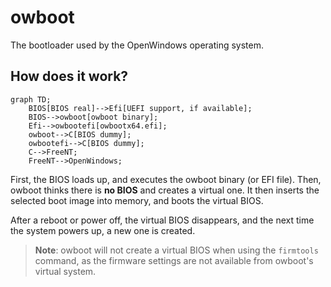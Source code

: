 # owboot

The bootloader used by the OpenWindows operating system.

## How does it work?

```mermaid
graph TD;
    BIOS[BIOS real]-->Efi[UEFI support, if available];
    BIOS-->owboot[owboot binary];
    Efi-->owbootefi[owbootx64.efi];
    owboot-->C[BIOS dummy];
    owbootefi-->C[BIOS dummy];
    C-->FreeNT;
    FreeNT-->OpenWindows;
```

First, the BIOS loads up, and executes the owboot binary (or EFI file).
Then, owboot thinks there is **no BIOS** and creates a virtual one.
It then inserts the selected boot image into memory, and boots
the virtual BIOS.

After a reboot or power off, the virtual BIOS disappears, and the next time the system
powers up, a new one is created.

> **Note**: owboot will not create a virtual BIOS when using the `firmtools`
> command, as the firmware settings are not available from owboot's
> virtual system.
